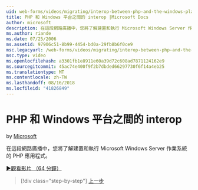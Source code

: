 ```yaml
---
uid: web-forms/videos/migrating/interop-between-php-and-the-windows-platform
title: PHP 和 Windows 平台之間的 interop |Microsoft Docs
author: microsoft
description: 在這段網路廣播中，您將了解建置和執行 Microsoft Windows Server 作業系統的 PHP 應用程式。
ms.author: riande
ms.date: 07/25/2006
ms.assetid: 97906c51-8b99-4454-bd0a-29fb8b6f0ce9
msc.legacyurl: /web-forms/videos/migrating/interop-between-php-and-the-windows-platform
msc.type: video
ms.openlocfilehash: a3301fb1e8911e60a39d72c608ad7871124162e9
ms.sourcegitcommit: 45ac74e400f9f2b7dbded66297730f6f14a4eb25
ms.translationtype: MT
ms.contentlocale: zh-TW
ms.lasthandoff: 08/16/2018
ms.locfileid: "41826849"
---
```

<a name="interop-between-php-and-the-windows-platform"></a>PHP 和 Windows 平台之間的 interop
====================
by [Microsoft](https://github.com/microsoft)

在這段網路廣播中，您將了解建置和執行 Microsoft Windows Server 作業系統的 PHP 應用程式。

[&#9654;觀看影片 （64 分鐘）](https://channel9.msdn.com/Blogs/ASP-NET-Site-Videos/interop-between-php-and-the-windows-platform)

> [!div class="step-by-step"]
> [上一步](introduction-to-aspnet-for-coldfusion-developers-building-an-aspnet-application.md)
